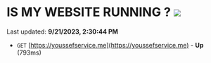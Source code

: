 # IS MY WEBSITE RUNNING ? [![](https://img.shields.io/static/v1?label=Sponsor&message=%E2%9D%A4&logo=GitHub&color=%23fe8e86)](https://github.com/sponsors/<username>)

Last updated: **9/21/2023, 2:30:44 PM**

- `GET` [https://youssefservice.me](https://youssefservice.me) - **Up** (793ms)

